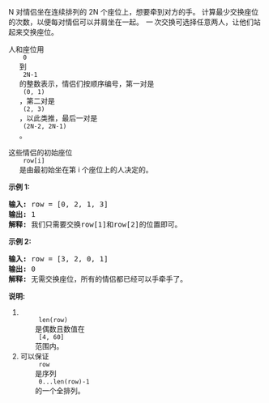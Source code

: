 <html>
 <body>
  <p>
   N 对情侣坐在连续排列的 2N 个座位上，想要牵到对方的手。 计算最少交换座位的次数，以便每对情侣可以并肩坐在一起。
   <em>
    一
   </em>
   次交换可选择任意两人，让他们站起来交换座位。
  </p>
  <p>
   人和座位用
   <code>
    0
   </code>
   到
   <code>
    2N-1
   </code>
   的整数表示，情侣们按顺序编号，第一对是
   <code>
    (0, 1)
   </code>
   ，第二对是
   <code>
    (2, 3)
   </code>
   ，以此类推，最后一对是
   <code>
    (2N-2, 2N-1)
   </code>
   。
  </p>
  <p>
   这些情侣的初始座位
   <code>
    row[i]
   </code>
   是由最初始坐在第 i 个座位上的人决定的。
  </p>
  <p>
   <strong>
    示例 1:
   </strong>
  </p>
  <pre>
<strong>输入:</strong> row = [0, 2, 1, 3]
<strong>输出:</strong> 1
<strong>解释:</strong> 我们只需要交换row[1]和row[2]的位置即可。
</pre>
  <p>
   <strong>
    示例 2:
   </strong>
  </p>
  <pre>
<strong>输入:</strong> row = [3, 2, 0, 1]
<strong>输出:</strong> 0
<strong>解释:</strong> 无需交换座位，所有的情侣都已经可以手牵手了。
</pre>
  <p>
   <strong>
    说明:
   </strong>
  </p>
  <ol>
   <li>
    <code>
     len(row)
    </code>
    是偶数且数值在
    <code>
     [4, 60]
    </code>
    范围内。
   </li>
   <li>
    可以保证
    <code>
     row
    </code>
    是序列
    <code>
     0...len(row)-1
    </code>
    的一个全排列。
   </li>
  </ol>
 </body>
</html>
